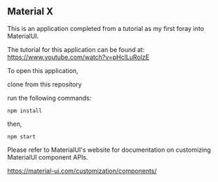 ## Material X

This is an application completed from a tutorial as my first foray into MaterialUI.

The tutorial for this application can be found at:  
https://www.youtube.com/watch?v=pHclLuRolzE

To open this application, 

clone from this repository

run the following commands:

`npm install`

then,

`npm start`

Please refer to MaterialUI's website for documentation on customizing MaterialUI component APIs.

https://material-ui.com/customization/components/

